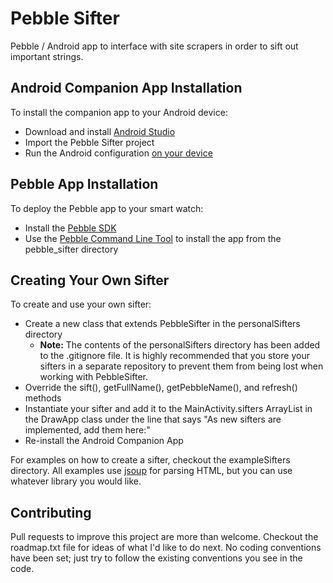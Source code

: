 # Pebble Sifter

Pebble / Android app to interface with site scrapers in order to sift out important strings.

## Android Companion App Installation

To install the companion app to your Android device:

* Download and install [Android Studio](https://developer.android.com/sdk/installing/studio.html)
* Import the Pebble Sifter project
* Run the Android configuration [on your device](http://developer.android.com/tools/device.html)

## Pebble App Installation

To deploy the Pebble app to your smart watch:

* Install the [Pebble SDK](https://developer.getpebble.com/2/getting-started/macosx/)
* Use the [Pebble Command Line Tool](https://developer.getpebble.com/2/getting-started/pebble-tool/) to install the app from the pebble_sifter directory

## Creating Your Own Sifter

To create and use your own sifter:

* Create a new class that extends PebbleSifter in the personalSifters directory
  * **Note:** The contents of the personalSifters directory has been added to the .gitignore file. It is highly recommended that you store your sifters in a separate repository to prevent them from being lost when working with PebbleSifter.
* Override the sift(), getFullName(), getPebbleName(), and refresh() methods
* Instantiate your sifter and add it to the MainActivity.sifters ArrayList in the DrawApp class under the line that says "As new sifters are implemented, add them here:"
* Re-install the Android Companion App

For examples on how to create a sifter, checkout the exampleSifters directory. All examples use [jsoup](http://jsoup.org) for parsing HTML, but you can use whatever library you would like.

## Contributing

Pull requests to improve this project are more than welcome. Checkout the roadmap.txt file for ideas of what I'd like to do next. No coding conventions have been set; just try to follow the existing conventions you see in the code.